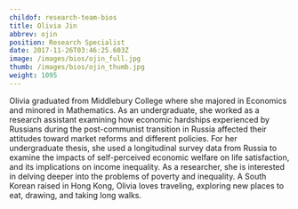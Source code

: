 ```yaml
---
childof: research-team-bios
title: Olivia Jin
abbrev: ojin
position: Research Specialist
date: 2017-11-26T03:46:25.603Z
image: /images/bios/ojin_full.jpg
thumb: /images/bios/ojin_thumb.jpg
weight: 1095
---
```

Olivia graduated from Middlebury College where she majored in Economics and minored in Mathematics. As an undergraduate, she worked as a research assistant examining how economic hardships experienced by Russians during the post-communist transition in Russia affected their attitudes toward market reforms and different policies. For her undergraduate thesis, she used a longitudinal survey data from Russia to examine the impacts of self-perceived economic welfare on life satisfaction, and its implications on income inequality. As a researcher, she is interested in delving deeper into the problems of poverty and inequality. A South Korean raised in Hong Kong, Olivia loves traveling, exploring new places to eat, drawing, and taking long walks. 
